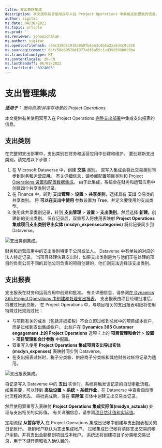 ```yaml
---
title: 支出管理集成
description: 本文提供有关使用双写入在 Project Operations 中集成支出报表的信息。
author: sigitac
ms.date: 04/28/2021
ms.topic: article
ms.prod: ''
ms.reviewer: johnmichalak
ms.author: sigitac
ms.openlocfilehash: c64c318dc1915a9a87b6ae3c6b8a2aa6d3c9cd36
ms.sourcegitcommit: 6cfc50d89528df977a8f6a55c1ad39d99800d9b4
ms.translationtype: HT
ms.contentlocale: zh-CN
ms.lasthandoff: 06/03/2022
ms.locfileid: "8924603"
---
```

# <a name="expense-management-integration"></a>支出管理集成

_**适用于：** 面向资源/非库存场景的 Project Operations_

本文提供有关使用双写入在 Project Operations [完整支出部署](../expense/expense-overview.md)中集成支出报表的信息。

## <a name="expense-categories"></a>支出类别

在完整的支出部署中，支出类别在财务和运营应用中创建和维护。 要创建新支出类别，请完成以下步骤：

1. 在 Microsoft Dataverse 中，创建 **交易** 类别。 双写入集成会将此交易类别同步到财务和运营应用。 有关详细信息，请参阅[配置项目类别](/dynamics365/project-operations/project-accounting/configure-project-categories)和 [Project Operations 设置和配置数据集成](resource-dual-write-setup-integration.md)。 由于此集成，系统会在财务和运营应用中创建四个共享类别记录。
2. 在 Finance 中，转到 **支出管理** > **设置** > **共享类别**，选择具有 **支出** 交易类的共享类别。 将 **可以在支出中使用** 参数设置为 **True**，并定义要使用的支出类型。
3. 使用此共享类别记录，转到 **支出管理** > **设置** > **支出类别**，然后选择 **新建**，创建新的支出类别。 保存记录后，双重写入将使用表映射 **Project Operations 集成项目支出类别导出实体 (msdyn\_expensecategories)** 将此记录同步到 Dataverse。

  ![支出类别集成。](./media/DW6ExpenseCategories.png)

财务和运营应用中的支出类别特定于公司或法人。 Dataverse 中有单独的对应的法人特定记录。 当项目经理估算支出时，如果支出类别是为与他们正在处理的项目的负责公司不同的其他公司负责的项目创建的，他们则无法选择该支出类别。 

## <a name="expense-reports"></a>支出报表

支出报表在财务和运营应用中创建和批准。 有关详细信息，请参阅[在 Dynamics 365 Project Operations 中创建和处理支出报表](/learn/modules/create-process-expense-reports/)。 支出报表由项目经理批准后，将被过帐到总帐。 在 Project Operations 中，与项目相关的支出报表明细将使用特殊过帐规则过帐：

  - 与项目有关的成本（包括非抵扣税）不会立即过帐到总帐中的项目成本帐户，而是过帐到支出集成帐户。 此帐户在 **Dynamics 365 Customer engagement 上的 Project Operations** 选项卡上的 **项目管理和会计** > **设置** > **项目管理和会计参数** 中配置。
  - 双重写入使用 **Project Operations 集成项目支出导出实体 (msdyn\_expenses)** 表映射同步到 Dataverse。
  - 在支出报表过帐时，税子分类帐、供应商子分类帐和其他财务过帐将记录为适用。

  ![支出报表集成。](./media/DW6ExpenseReports.png)

将记录写入 Dataverse 中的 **支出** 实体时，系统将触发该记录的自动审批流程。 如果需要，可以转到 **高级设置** > **系统** > **系统作业**，在 Dataverse 中查看自动审批流程的状态。 审批完成后，将在 **实际值** 实体中创建支出交易类记录。

然后使用双重写入表映射 **Project Operations 集成实际值(msdyn\_actuals)** 处理与支出相关的实际值。 有关详细信息，请参阅[项目估计值和实际值](resource-dual-write-estimates-actuals.md)。

定期流程 **从暂存导入** 在 Project Operations 集成日记帐中创建与支出报表相关的日记帐行。 抵销帐户默认为支出集成帐户。 过帐集成日记帐将清除支出交易的帐户余额，并将支出金额移到项目成本帐户。 系统还将创建项目子分类帐交易记录，用于下游开票和收入确认目的。
